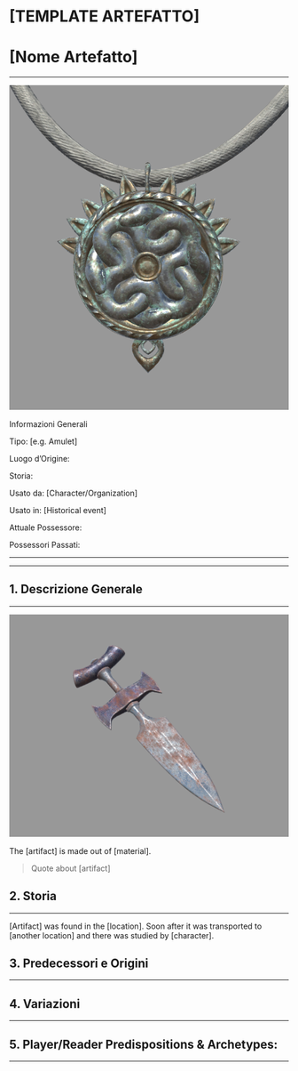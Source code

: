# [TEMPLATE ARTEFATTO]

# [Nome Artefatto]

---

![Unity_mEd8XIzQ7F.png](Unity_mEd8XIzQ7F.png)

Informazioni Generali

Tipo: [e.g. Amulet]

Luogo d’Origine:

Storia:

Usato da: [Character/Organization]

Usato in: [Historical event]

Attuale Possessore:

Possessori Passati:

---

---

## 1. Descrizione Generale

---

![Unity_s7h0UJM6cz.png](Unity_s7h0UJM6cz.png)

The [artifact] is made out of [material]. 

> Quote about [artifact]
> 

## 2. Storia

---

[Artifact] was found in the [location]. Soon after it was transported to [another location] and there was studied by [character].

## 3. Predecessori e Origini

---

## 4. Variazioni

---

## 5. Player/Reader Predispositions & Archetypes:

---